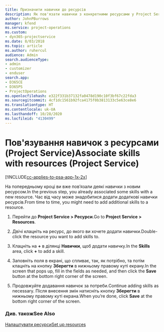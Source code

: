 ```yaml
---
title: Призначити навички до ресурсів
description: Як пов'язати навички з конкретними ресурсами у Project Service
author: JohnPBurrows
manager: kfend
ms.service: project-operations
ms.custom:
- dyn365-projectservice
ms.date: 8/03/2018
ms.topic: article
ms.author: ruhercul
audience: Admin
search.audienceType:
- admin
- customizer
- enduser
search.app:
- D365CE
- D365PS
- ProjectOperations
ms.openlocfilehash: e322f331b37132fa0478d190c10f3bf67c22fda3
ms.sourcegitcommit: 4cf1dc1561b92fca4175f0b3813133c5e63ce8e6
ms.translationtype: HT
ms.contentlocale: uk-UA
ms.lasthandoff: 10/28/2020
ms.locfileid: "4130499"
---
```

# <a name="associate-skills-with-resources-project-service"></a><span data-ttu-id="3e01f-103">Пов'язування навичок з ресурсами (Project Service)</span><span class="sxs-lookup"><span data-stu-id="3e01f-103">Associate skills with resources (Project Service)</span></span>

[!INCLUDE[cc-applies-to-psa-app-1x-2x](../includes/cc-applies-to-psa-app-1x-2x.md)]

<span data-ttu-id="3e01f-104">На попередньому кроці ви вже пов’язали деякі навички з новим ресурсом.</span><span class="sxs-lookup"><span data-stu-id="3e01f-104">In the previous step, you already associated some skills with  a new resource.</span></span> <span data-ttu-id="3e01f-105">Час від часу може знадобитися додати додаткові навички ресурсів.</span><span class="sxs-lookup"><span data-stu-id="3e01f-105">From time to time, you might need to add additional skills to a resource.</span></span>  
  
1.  <span data-ttu-id="3e01f-106">Перейти до **Project Service > Ресурси**.</span><span class="sxs-lookup"><span data-stu-id="3e01f-106">Go to **Project Service > Resources**.</span></span>  
  
2.  <span data-ttu-id="3e01f-107">Двічі клацніть на ресурс, до якого ви хочете додати навички.</span><span class="sxs-lookup"><span data-stu-id="3e01f-107">Double-click the resource you want to add skills to.</span></span>  
  
3.  <span data-ttu-id="3e01f-108">Клацніть на **+** в ділянці **Навички**, щоб додати навичку.</span><span class="sxs-lookup"><span data-stu-id="3e01f-108">In the **Skills** area, click **+** to add a skill.</span></span>  
  
4.  <span data-ttu-id="3e01f-109">Заповніть поля в екрані, що спливає, так, як потрібно, та потім клацніть на кнопку **Зберегти** в нижньому правому куті екрану.</span><span class="sxs-lookup"><span data-stu-id="3e01f-109">In the screen that pops up, fill in the fields as needed, and then click the **Save** button at the bottom right corner of the screen.</span></span>  
  
5.  <span data-ttu-id="3e01f-110">Продовжуйте додавання навичок за потреби.</span><span class="sxs-lookup"><span data-stu-id="3e01f-110">Continue adding skills as necessary.</span></span> <span data-ttu-id="3e01f-111">Після внесення змін натисніть кнопку **Зберегти** в нижньому правому куті екрана.</span><span class="sxs-lookup"><span data-stu-id="3e01f-111">When you’re done, click **Save** at the bottom right corner of the screen.</span></span>  
  
### <a name="see-also"></a><span data-ttu-id="3e01f-112">Див. також</span><span class="sxs-lookup"><span data-stu-id="3e01f-112">See Also</span></span>  
 [<span data-ttu-id="3e01f-113">Налаштувати ресурси</span><span class="sxs-lookup"><span data-stu-id="3e01f-113">Set up resources</span></span>](../psa/set-up-resources.md)

